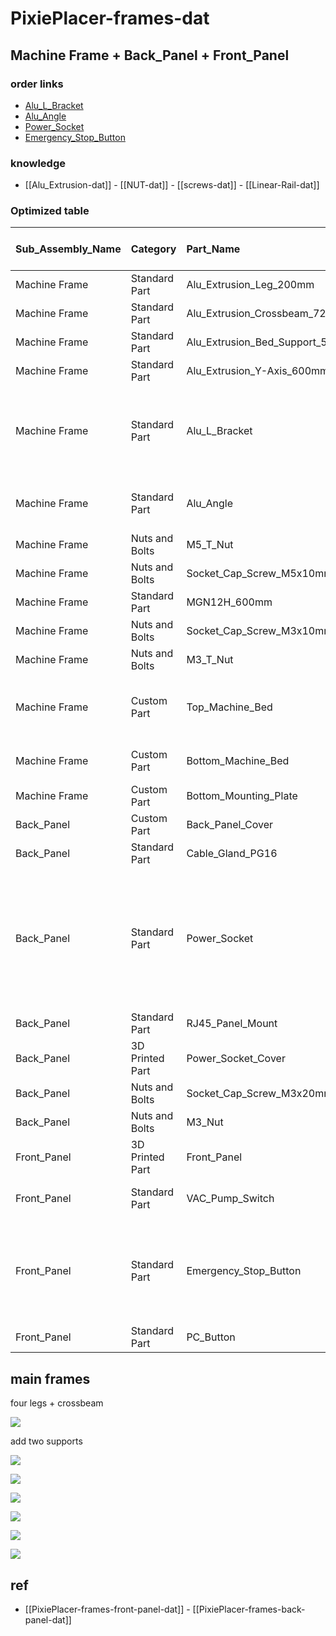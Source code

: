 
# PixiePlacer-frames-dat



## Machine Frame + Back_Panel + Front_Panel


### order links 

- [Alu_L_Bracket](https://www.aliexpress.us/item/2251832777050255.html?aff_fcid=388174e438b640cea70579ce37609551-1701597353795-06839-_DeD1psH&tt=CPS_NORMAL&aff_fsk=_DeD1psH&aff_platform=portals-tool&sk=_DeD1psH&aff_trace_key=388174e438b640cea70579ce37609551-1701597353795-06839-_DeD1psH&terminal_id=c38732c4f6c34e588ce9d3f81f8d192c&afSmartRedirect=y&gatewayAdapt=deu2usa4itemAdapt)
- [Alu_Angle](https://de.aliexpress.com/item/1005003196587624.html?aff_fcid=7a90d7f234324893bed31a4f0884a4e7-1701597240651-00481-_DeD1psH&tt=CPS_NORMAL&aff_fsk=_DeD1psH&aff_platform=portals-tool&sk=_DeD1psH&aff_trace_key=7a90d7f234324893bed31a4f0884a4e7-1701597240651-00481-_DeD1psH&terminal_id=c38732c4f6c34e588ce9d3f81f8d192c&afSmartRedirect=y)
- [Power_Socket](https://www.aliexpress.us/item/2251832670748663.html?aff_fcid=fdd77c6df1dd4c17b35cfa4af02e1a69-1701597512706-03549-_DeD1psH&tt=CPS_NORMAL&aff_fsk=_DeD1psH&aff_platform=portals-tool&sk=_DeD1psH&aff_trace_key=fdd77c6df1dd4c17b35cfa4af02e1a69-1701597512706-03549-_DeD1psH&terminal_id=c38732c4f6c34e588ce9d3f81f8d192c&afSmartRedirect=y&gatewayAdapt=deu2usa4itemAdaptt)
- [Emergency_Stop_Button](https://www.aliexpress.us/item/3256804062129662.html?aff_fcid=3bd97c4749ca4743a44367336b63bd70-1701597510867-09236-_DeD1psH&tt=CPS_NORMAL&aff_fsk=_DeD1psH&aff_platform=portals-tool&sk=_DeD1psH&aff_trace_key=3bd97c4749ca4743a44367336b63bd70-1701597510867-09236-_DeD1psH&terminal_id=c38732c4f6c34e588ce9d3f81f8d192c&afSmartRedirect=y&gatewayAdapt=deu2usa4itemAdapt)

### knowledge 

- [[Alu_Extrusion-dat]] - [[NUT-dat]] - [[screws-dat]] - [[Linear-Rail-dat]]

### Optimized table 

| Sub_Assembly_Name | Category        | Part_Name                       | Part Description                                                                       | Dimensions      | Quantity | Keywords for finding Product                                                          |
| :---------------- | :-------------- | :------------------------------ | :------------------------------------------------------------------------------------- | :-------------- | -------: | :------------------------------------------------------------------------------------ |
| Machine Frame     | Standard Part   | Alu_Extrusion_Leg_200mm         | 2040 Aluminium Extrusion 6 Slot                                                        | 200 mm          |        4 | -                                                                                   |
| Machine Frame     | Standard Part   | Alu_Extrusion_Crossbeam_724mm   | 4040 Aluminium Extrusion 6 Slot                                                        | 724 mm          |        2 | -                                                                                   |
| Machine Frame     | Standard Part   | Alu_Extrusion_Bed_Support_520mm | 2040 Aluminium Extrusion 6 Slot                                                        | 520mm           |        2 | -                                                                                   |
| Machine Frame     | Standard Part   | Alu_Extrusion_Y-Axis_600mm      | 2040 Aluminium Extrusion 6 Slot                                                        | 600mm           |      - | -                                                                                   |
| Machine Frame     | Standard Part   | Alu_L_Bracket                   | L Bracket for connection the Alu Extrusions                                            | 58x58x3         |        4 | Joint Board Plate Corner Angle Bracket Connection Joint Strip                         |
| Machine Frame     | Standard Part   | Alu_Angle                       | Alu Angle for connecting the Alu Extrusions                                            | -             |       10 | 2020 Aluminium Corner Bracket                                                         |
| Machine Frame     | Nuts and Bolts  | M5_T_Nut                        | Connecting Alu Extrusions Nuts                                                         | -             |       50 | -                                                                                   |
| Machine Frame     | Nuts and Bolts  | Socket_Cap_Screw_M5x10mm        | Connecting Alu Extrusions Screws                                                       | -             |       50 | -                                                                                   |
| Machine Frame     | Standard Part   | MGN12H_600mm                    | Y-Axis Linear Rails                                                                    | 600 mm          |        2 | -                                                                                   |
| Machine Frame     | Nuts and Bolts  | Socket_Cap_Screw_M3x10mm        | Y-Axis Linear Rail Mounting Screws                                                     | -             |       24 | -                                                                                   |
| Machine Frame     | Nuts and Bolts  | M3_T_Nut                        | Y-Axis Linear Rail Mounting Nuts                                                       | -             |       24 | -                                                                                   |
| Machine Frame     | Custom Part     | Top_Machine_Bed                 | Steel Sheet Magnetic for the Top of the Machine Bed. Glued onto the Bottom_Machine_Bed | (574x600x1) mm  |        4 | -                                                                                   |
| Machine Frame     | Custom Part     | Bottom_Machine_Bed              | MDF Sheet for the Bottom of the Machine Bed                                            | (574x600x20) mm |        1 | -                                                                                   |
| Machine Frame     | Custom Part     | Bottom_Mounting_Plate           | MDF Sheet for the Machine Base                                                         | (834x600x10) mm |        1 | -                                                                                   |
| Back_Panel        | Custom Part     | Back_Panel_Cover                | Plexiglas Cover for back of the machine                                                | (759x123x3) mm  |        1 | -                                                                                   |
| Back_Panel        | Standard Part   | Cable_Gland_PG16                | Power Cable Gland                                                                      | -             |        1 | -                                                                                   |
| Back_Panel        | Standard Part   | Power_Socket                    | Power Input to Machine                                                                 | -             |        1 | 10A 250V Power Switch AC Power Outlet With Red Triple Rocker Switch Fused Module Plug |
| Back_Panel        | Standard Part   | RJ45_Panel_Mount                | Internet Input to Machine                                                              | -             |        1 | -                                                                                   |
| Back_Panel        | 3D Printed Part | Power_Socket_Cover              | Cover Power Socket                                                                     | -             |        1 | -                                                                                   |
| Back_Panel        | Nuts and Bolts  | Socket_Cap_Screw_M3x20mm        | Mounting the Power Socket Cover                                                        | -             |        2 | -                                                                                   |
| Back_Panel        | Nuts and Bolts  | M3_Nut                          | Mounting the Power Socket Cover                                                        | -             |        2 | -                                                                                   |
| Front_Panel       | 3D Printed Part | Front_Panel                     | Front Panel for the Switches                                                           | -             |        1 | -                                                                                   |
| Front_Panel       | Standard Part   | VAC_Pump_Switch                 | Manual Override ON / OFF Vacuum Pump Switch                                            | 16mm            |        1 | -                                                                                   |
| Front_Panel       | Standard Part   | Emergency_Stop_Button           | E-Stop Switch                                                                          | -             |        1 | Emergency Stop Metal Button Mushroom Head Push Button Stop Switch                     |
| Front_Panel       | Standard Part   | PC_Button                       | PC ON / OFF Switch                                                                     | -             |        1 | -                                                                                   |

## main frames 

four legs + crossbeam

![](1.png)

add two supports 

![](2.png)

![](3.png)

![](4.png)

![](5.jpeg)

![](6.jpeg)

![](Frame_Assembly.png)


## ref 

- [[PixiePlacer-frames-front-panel-dat]] - [[PixiePlacer-frames-back-panel-dat]]